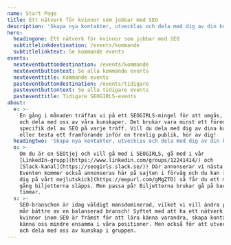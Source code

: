 ```yaml
---
name: Start Page
title: Ett nätverk för kvinnor som jobbar med SEO
description: 'Skapa nya kontakter, utvecklas och dela med dig av din kunskap.'
hero:
  headingone: Ett nätverk för kvinnor som jobbar med SEO
  subtitlelinkdestination: /events/kommande
  subtitlelinktext: Se kommande events
events:
  nexteventbuttondestination: /events/kommande
  nexteventbuttontext: Se alla kommande events
  nexteventtitle: Kommande events
  pasteventbuttondestination: /events/tidigare
  pasteventbuttontext: Se alla tidigare events
  pasteventtitle: Tidigare SEOGIRLS-events
about:
  e: >-
    En gång i månaden träffas vi på ett SEOGIRLS-mingel för att umgås, nätverka
    och dela med oss av våra kunskaper. Det brukar vara minst ett föredrag om en
    specifik del av SEO på varje träff. Vill du dela med dig av dina kunskaper
    eller testa ett framförande inför en trevlig publik, hör av dig!
  headingtwo: 'Skapa nya kontakter, utvecklas och dela med dig av din kunskap'
  o: >-
    Om du är en SEOtjej och vill gå med i SEOGIRLS, gå med i vår
    [LinkedIn-grupp](https://www.linkedin.com/groups/12241414/) och
    [Slack-kanal](https://seogirls.slack.se/)! Där annonserar vi nästa event.
    Eventen kommer också annonseras här på sajten i förväg och du kan [signa upp
    dig på vårt mejlutskick](https://eepurl.com/gMgZTD) så får du ett mejl nästa
    gång biljetterna släpps. Men passa på! Biljetterna brukar gå på bara några
    timmar.
  s: >-
    SEO-branschen är idag väldigt mansdominerad, vilket vi vill ändra på. Alla
    mår bättre av en balanserad bransch! Syftet med att ha ett nätverk för bara
    kvinnor inom SEO är främst för att lära känna varandra, skapa kontakter och
    känna oss mindre ensamma i våra positioner. Men också för att utveckla oss
    och dela med oss av kunskap i gruppen.
---
```



